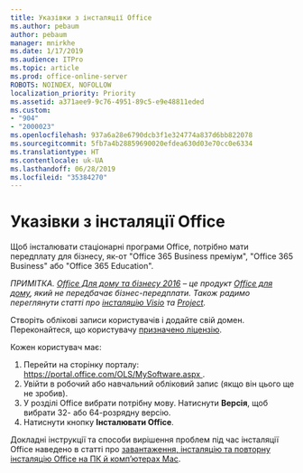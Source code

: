 ```yaml
---
title: Указівки з інсталяції Office
ms.author: pebaum
author: pebaum
manager: mnirkhe
ms.date: 1/17/2019
ms.audience: ITPro
ms.topic: article
ms.prod: office-online-server
ROBOTS: NOINDEX, NOFOLLOW
localization_priority: Priority
ms.assetid: a371aee9-9c76-4951-89c5-e9e48811eded
ms.custom:
- "904"
- "2000023"
ms.openlocfilehash: 937a6a28e6790dcb3f1e324774a837d6bb822078
ms.sourcegitcommit: 5fb7a4b28859690020efdea630d03e70cc0e6334
ms.translationtype: HT
ms.contentlocale: uk-UA
ms.lasthandoff: 06/28/2019
ms.locfileid: "35384270"
---
```

# <a name="how-to-install-office"></a>Указівки з інсталяції Office

Щоб інсталювати стаціонарні програми Office, потрібно мати передплату для бізнесу, як-от "Office 365 Business преміум", "Office 365 Business" або "Office 365 Education".
  
*ПРИМІТКА. [Office Для дому та бізнесу 2016](https://products.office.com/home-and-business) – це продукт [Office для дому](https://support.office.com/article/28cbc8cf-1332-4f04-9123-9b660abb629e?wt.mc_id=Alchemy_ClientDIA), який не передбачає бізнес-передплати. Також радимо переглянути статті про [інсталяцію Visio](https://support.office.com/article/f98f21e3-aa02-4827-9167-ddab5b025710) та [Project](https://support.office.com/article/7059249b-d9fe-4d61-ab96-5c5bf435f281).*

Створіть облікові записи користувачів і додайте свій домен. Переконайтеся, що користувачу [призначено ліцензію](https://support.office.com/article/997596b5-4173-4627-b915-36abac6786dc?wt.mc_id=Alchemy_ClientDIA).

Кожен користувач має:

1. Перейти на сторінку порталу: [ https://portal.office.com/OLS/MySoftware.aspx ](https://portal.office.com/OLS/MySoftware.aspx).
2. Увійти в робочий або навчальний обліковий запис (якщо він цього ще не зробив).
3. У розділі Office вибрати потрібну мову. Натиснути **Версія**, щоб вибрати 32- або 64-розрядну версію.
4. Натиснути кнопку **Інсталювати Office**.

Докладні інструкції та способи вирішення проблем під час інсталяції Office наведено в статті про [завантаження, інсталяцію та повторну інсталяцію Office на ПК й комп’ютерах Mac](https://support.office.com/article/4414eaaf-0478-48be-9c42-23adc4716658?wt.mc_id=Alchemy_ClientDIA).
